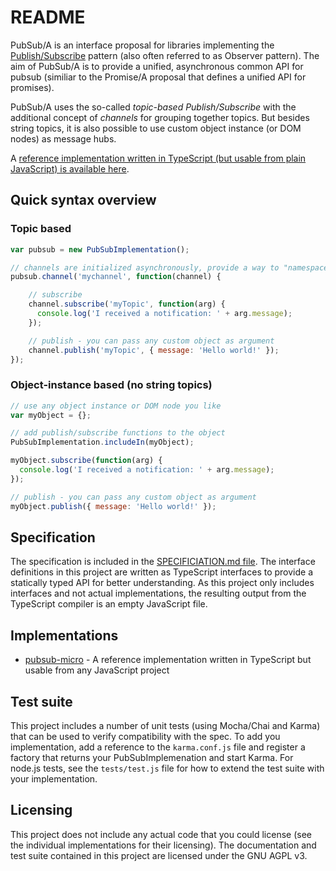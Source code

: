 README
=======

PubSub/A is an interface proposal for libraries implementing the [Publish/Subscribe][pubsub-pattern]
pattern (also often referred to as Observer pattern). The aim of PubSub/A is to provide a unified,
asynchronous common API for pubsub (similiar to the Promise/A proposal that defines a unified API
for promises).

PubSub/A uses the so-called *topic-based Publish/Subscribe* with the additional concept of
*channels* for grouping together topics. But besides string topics, it is also possible to use
custom object instance (or DOM nodes) as message hubs.

A [reference implementation written in TypeScript (but usable from plain JavaScript) is available
here][reference-implementation].


Quick syntax overview
------

### Topic based

```javascript
var pubsub = new PubSubImplementation();

// channels are initialized asynchronously, provide a way to "namespace" topics
pubsub.channel('mychannel', function(channel) {

    // subscribe
    channel.subscribe('myTopic', function(arg) {
      console.log('I received a notification: ' + arg.message);
    });

    // publish - you can pass any custom object as argument
    channel.publish('myTopic', { message: 'Hello world!' });
});
```

### Object-instance based (no string topics)

```javascript
// use any object instance or DOM node you like
var myObject = {};

// add publish/subscribe functions to the object
PubSubImplementation.includeIn(myObject);

myObject.subscribe(function(arg) {
  console.log('I received a notification: ' + arg.message);
});

// publish - you can pass any custom object as argument
myObject.publish({ message: 'Hello world!' });
```

Specification
-------------

The specification is included in the [SPECIFICIATION.md file](SPECIFICATION.md). The interface
definitions in this project are written as TypeScript interfaces to provide a statically typed API
for better understanding. As this project only includes interfaces and not actual implementations,
the resulting output from the TypeScript compiler is an empty JavaScript file.

Implementations
---------------

* [pubsub-micro] - A reference implementation written in TypeScript but usable from any JavaScript
  project


  [pubsub-pattern]: https://en.wikipedia.org/wiki/Publish–subscribe_pattern
  [reference-implementation]: https://github.com/pubsub-a/pubsub-micro
  [pubsub-micro]: https://github.com/pubsub-a/pubsub-micro


Test suite
----------

This project includes a number of unit tests (using Mocha/Chai and Karma) that can be used to verify
compatibility with the spec. To add you implementation, add a reference to the `karma.conf.js` file
and register a factory that returns your PubSubImplemenation and start Karma. For node.js tests, see the
`tests/test.js` file for how to extend the test suite with your implementation.


Licensing
---------

This project does not include any actual code that you could license (see the individual
implementations for their licensing). The documentation and test suite contained in this project are
licensed under the GNU AGPL v3.
